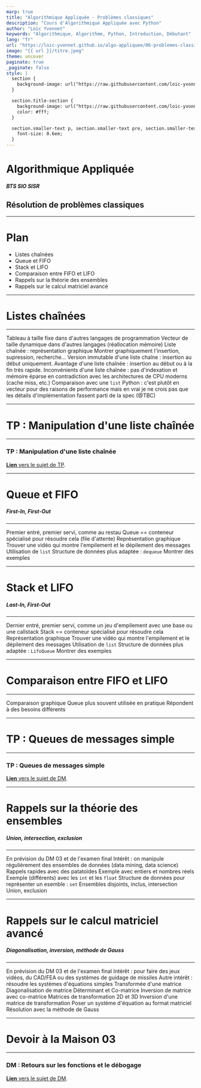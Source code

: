 ```yaml
---
marp: true
title: "Algorithmique Appliquée - Problèmes classiques"
description: "Cours d'Algorithmique Appliquée avec Python"
author: "Loïc Yvonnet"
keywords: "Algorithmique, Algorithme, Python, Introduction, Débutant"
lang: "fr"
url: "https://loic-yvonnet.github.io/algo-appliquee/06-problemes-classiques/"
image: "{{ url }}/titre.jpeg"
theme: uncover
paginate: true
_paginate: false
style: |
  section {
    background-image: url("https://raw.githubusercontent.com/loic-yvonnet/algo-appliquee/master/assets/bg_normal.jpg");
  }

  section.title-section {
    background-image: url("https://raw.githubusercontent.com/loic-yvonnet/algo-appliquee/master/assets/bg_title.jpg");
    color: #fff;
  }

  section.smaller-text p, section.smaller-text pre, section.smaller-text ul, section.smaller-text table {
    font-size: 0.6em;
  }
---
```


<!-- _class: title-section -->

# <!--fit--> Algorithmique Appliquée

##### BTS SIO SISR

## Résolution de problèmes classiques

---

# Plan

- Listes chaînées
- Queue et FIFO
- Stack et LIFO
- Comparaison entre FIFO et LIFO
- Rappels sur la théorie des ensembles
- Rappels sur le calcul matriciel avancé

<!--
Moins de contenu que les autres cours jusqu'ici pour 2 raisons :
- 2 gros pavés : listes chaînées et calcul matriciel avancé
- 3e jour de cours pour digérer les 2 jours précédents avant d'entamer la suite
-->

---

<!-- _class: title-section -->

# Listes chaînées

---

<!-- _class: smaller-text -->

Tableau à taille fixe dans d'autres langages de programmation
Vecteur de taille dynamique dans d'autres langages (réallocation mémoire)
Liste chaînée : représentation graphique
Montrer graphiquement l'insertion, supression, recherche...
Version immutable d'une liste chaîne : insertion au début uniquement.
Avantage d'une liste chaînée : insertion au début ou à la fin très rapide.
Inconvénients d'une liste chaînée : pas d'indexation et mémoire éparse en contradiction avec les architectures de CPU moderns (cache miss, etc.)
Comparaison avec une `list` Python : c'est plutôt en vecteur pour des raisons de performance mais en vrai je ne crois pas que les détails d'implémentation fassent parti de la spec (@TBC)

---

<!-- _class: title-section -->

# TP : Manipulation d'une liste chaînée

---

### TP : Manipulation d'une liste chaînée

[**Lien** vers le sujet de TP](./tp-09-liste-chainee.html).

---

<!-- _class: title-section -->

# Queue et FIFO

##### First-In, First-Out

---

Premier entré, premier servi, comme au restau
Queue == conteneur spécialisé pour résoudre cela (file d'attente)
Représentation graphique
Trouver une vidéo qui montre l'empilement et le dépilement des messages
Utilisation de `list`
Structure de données plus adaptée : `dequeue`
Montrer des exemples

---

<!-- _class: title-section -->

# Stack et LIFO

##### Last-In, First-Out

---

Dernier entré, premier servi, comme un jeu d'empilement avec une base ou une callstack
Stack == conteneur spécialisé pour résoudre cela
Représentation graphique
Trouver une vidéo qui montre l'empilement et le dépilement des messages
Utilisation de `list`
Structure de données plus adaptée : `LifoQueue`
Montrer des exemples

---

<!-- _class: title-section -->

# <!--fit--> Comparaison entre FIFO et LIFO

---

Comparaison graphique
Queue plus souvent utilisée en pratique
Répondent à des besoins différents

---

<!-- _class: title-section -->

# TP : Queues de messages simple

---

### TP : Queues de messages simple

[**Lien** vers le sujet de DM](./tp-10-queues-msg.html).

---

<!-- _class: title-section -->

# <!--fit--> Rappels sur la théorie des ensembles


##### Union, intersection, exclusion

---

En prévision du DM 03 et de l'examen final
Intérêt : on manipule régulièrement des ensembles de données (data mining, data science)
Rappels rapides avec des patatoïdes
Exemple avec entiers et nombres réels
Exemple (différents) avec les `int` et les `float`
Structure de données pour représenter un esemble : `set`
Ensembles disjoints, inclus, intersection
Union, exclusion

---

<!-- _class: title-section -->

# <!--fit--> Rappels sur le calcul matriciel avancé

##### Diagonalisation, inversion, méthode de Gauss

---

En prévision du DM 03 et de l'examen final
Intérêt : pour faire des jeux vidéos, du CAD/FEA ou des systèmes de guidage de missiles
Autre intérêt : résoudre les systèmes d'équations simples
Transformée d'une matrice
Diagonalisation de matrice
Déterminant et Co-matrice
Inversion de matrice avec co-matrice
Matrices de transformation 2D et 3D
Inversion d'une matrice de transformation
Poser un système d'équation au format matriciel
Résolution avec la méthode de Gauss

---

<!-- _class: title-section -->

# Devoir à la Maison 03

---

### DM : Retours sur les fonctions et le débogage

[**Lien** vers le sujet de DM](./dm-03.html).
